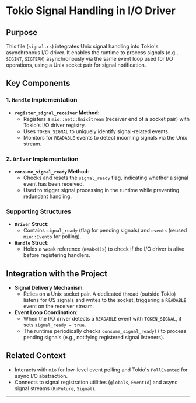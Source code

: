 # Tokio Signal Handling in I/O Driver

## Purpose
This file (`signal.rs`) integrates Unix signal handling into Tokio's asynchronous I/O driver. It enables the runtime to process signals (e.g., `SIGINT`, `SIGTERM`) asynchronously via the same event loop used for I/O operations, using a Unix socket pair for signal notification.

## Key Components

### 1. `Handle` Implementation
- **`register_signal_receiver` Method**:
  - Registers a `mio::net::UnixStream` (receiver end of a socket pair) with Tokio's I/O driver registry.
  - Uses `TOKEN_SIGNAL` to uniquely identify signal-related events.
  - Monitors for `READABLE` events to detect incoming signals via the Unix stream.

### 2. `Driver` Implementation
- **`consume_signal_ready` Method**:
  - Checks and resets the `signal_ready` flag, indicating whether a signal event has been received.
  - Used to trigger signal processing in the runtime while preventing redundant handling.

### Supporting Structures
- **`Driver` Struct**:
  - Contains `signal_ready` (flag for pending signals) and `events` (reused `mio::Events` for polling).
- **`Handle` Struct**:
  - Holds a weak reference (`Weak<()>`) to check if the I/O driver is alive before registering handlers.

## Integration with the Project
- **Signal Delivery Mechanism**:
  - Relies on a Unix socket pair. A dedicated thread (outside Tokio) listens for OS signals and writes to the socket, triggering a `READABLE` event on the receiver stream.
- **Event Loop Coordination**:
  - When the I/O driver detects a `READABLE` event with `TOKEN_SIGNAL`, it sets `signal_ready = true`.
  - The runtime periodically checks `consume_signal_ready()` to process pending signals (e.g., notifying registered signal listeners).

## Related Context
- Interacts with `mio` for low-level event polling and Tokio's `PollEvented` for async I/O abstraction.
- Connects to signal registration utilities (`globals`, `EventId`) and async signal streams (`RxFuture`, `Signal`).

---
